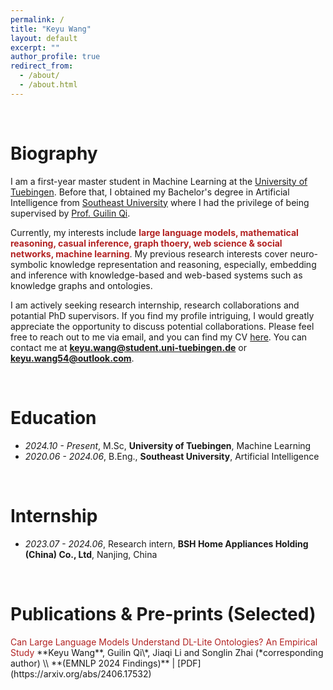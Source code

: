 ```yaml
---
permalink: /
title: "Keyu Wang"
layout: default
excerpt: ""
author_profile: true
redirect_from: 
  - /about/
  - /about.html
---
```


<span class='anchor' id='about-me'></span>

<br>

# Biography

I am a first-year master student in Machine Learning at the [University of Tuebingen]([[https://uni-tuebingen.de/en/]]). Before that, I obtained my Bachelor's degree in Artificial Intelligence from [Southeast University](https://www.seu.edu.cn/) where I had the privilege of being supervised by [Prof. Guilin Qi](https://scholar.google.com/citations?user=1gw3LJQAAAAJ&hl=zh-CN). 

Currently, my interests include <font color='FireBrick'><strong>large language models, mathematical reasoning, casual inference, graph thoery, web science & social networks, machine learning</strong></font>. My previous research interests cover neuro-symbolic knowledge representation and reasoning, especially, embedding and inference with knowledge-based and web-based systems such as knowledge graphs and ontologies.

I am actively seeking research internship, research collaborations and potantial PhD supervisors. If you find my profile intriguing, I would greatly appreciate the opportunity to discuss potential collaborations. Please feel free to reach out to me via email, and you can find my CV [here](https://raw.githubusercontent.com/keyu-wang-2002/keyu-wang-2002.github.io/master/docs/CV.pdf). You can contact me at​ ​**keyu.wang@student.uni-tuebingen.de** or **keyu.wang54@outlook.com**.

<br>



# Education

- *2024.10 - Present*, M.Sc, **University of Tuebingen**, Machine Learning
- *2020.06 - 2024.06*, B.Eng., **Southeast University**, Artificial Intelligence

<br>


# Internship
- *2023.07 - 2024.06*, Research intern, **BSH Home Appliances Holding (China) Co., Ltd**, Nanjing, China


<br>

# Publications & Pre-prints (Selected)

<div class='paper-box-text' markdown="1">
<font color='FireBrick'> Can Large Language Models Understand DL-Lite Ontologies? An Empirical Study </font>
**Keyu Wang**, Guilin Qi\*, Jiaqi Li and Songlin Zhai (*corresponding author) \\
**(EMNLP 2024 Findings)** | [PDF](https://arxiv.org/abs/2406.17532)
</div>

<br>



<div style="height: 75px;"></div>

